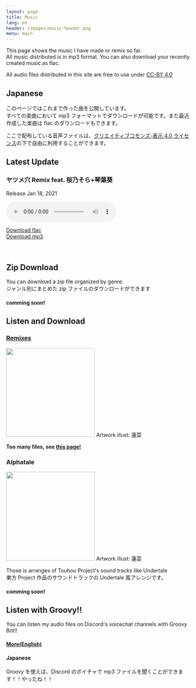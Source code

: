 ```yaml
---
layout: page
title: Music
lang: en
header: /images/music-header.png
menu: main
---
```


This page shows the music I have made or remix so far.  
All music distributed is in mp3 format. You can also download your recently created music as flac.

All audio files distributed in this site are free to use under [CC-BY 4.0][cc-by]

## Japanese

このページではこれまで作った曲を公開しています。  
すべての楽曲において mp3 フォーマットでダウンロードが可能です。また最近作成した楽曲は flac のダウンロードもできます。

ここで配布している音声ファイルは、[クリエイティブコモンズ-表示 4.0 ライセンス][cc-by]の下で自由に利用することができます。

## Latest Update

### ヤツメ穴 Remix feat. 桜乃そら+琴葉葵

Release Jan 18, 2021

<audio src="/music/mp3/yatsumeana.mp3" controls></audio><br>

<div class="dropdown">
  <a button class="dropbtn" href="/music/flac/yatsumeana.flac" download="yatsumeana.flac">Download flac</a>
  <div class="dropdown-content" style="width: 170px;">
    <a href="/music/mp3/yatsumeana.mp3" download="yatsumeana.mp3">Download mp3</a>
  </div>
</div><br><br>

## Zip Download

You can download a zip file organized by genre.  
ジャンル別にまとめた zip ファイルのダウンロードができます

#### comming soon!

## Listen and Download

### [Remixes][remixes]

<image src="/images/artwork/remix.png" style="width : 240px ;"/>
Artwork illust: 蓮菜

<strong>Too many files, see [this page!][remixes]</strong>

[cc-by]: https://creativecommons.org/licenses/by/4.0/
[remixes]: remixes/

### Alphatale

<image src="/images/artwork/alphatale.png" style="width : 240px ;"/>
Artwork illust: 蓮菜

Those is arranges of Touhou Project's sound tracks like Undertale  
東方 Project 作品のサウンドトラックの Undertale 風アレンジです。

#### comming soon!

## Listen with Groovy!!

You can listen my audio files on Discord's voicechat channels with Groovy Bot!!

#### [More(English)](/english/2021/01/12/How-to-play-music-with-groovy-bot.html#how-to-listen-to-audio-file-in-my-site)

#### Japanese

Groovy を使えば、Discord のボイチャで mp3 ファイルを聞くことができます！！やったね！！

